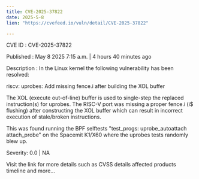 ```yaml
---
title: CVE-2025-37822
date: 2025-5-8
lien: "https://cvefeed.io/vuln/detail/CVE-2025-37822"

---
```


CVE ID : CVE-2025-37822

Published :  May 8
2025
7:15 a.m. | 4 hours
40 minutes ago

Description : In the Linux kernel
the following vulnerability has been resolved:

riscv: uprobes: Add missing fence.i after building the XOL buffer

The XOL (execute out-of-line) buffer is used to single-step the
replaced instruction(s) for uprobes. The RISC-V port was missing a
proper fence.i (i$ flushing) after constructing the XOL buffer
which
can result in incorrect execution of stale/broken instructions.

This was found running the BPF selftests "test_progs:
uprobe_autoattach
attach_probe" on the Spacemit K1/X60
where the
uprobes tests randomly blew up.

Severity: 0.0 | NA

Visit the link for more details
such as CVSS details
affected products
timeline
and more...
